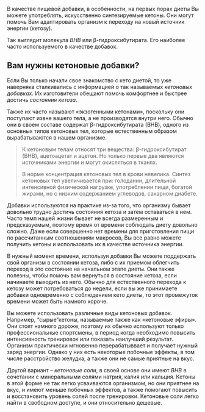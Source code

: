 В качестве пищевой добавки, в особенности, на первых порах диеты Вы можете употреблять, искусственно синтезируемые кетоны. Они могут помочь Вам  адаптировать организм к переходу на новый источник энергии (кетозу).

Так выглядит молекула *BHB* или β-гидроксибутирата. Его наиболее часто используемого в качестве добавок. 

## Вам нужны кетоновые добавки?

Если Вы только начали свое знакомство с кето диетой, то уже наверняка сталкивались с информацией о так называемых *кетоновых добавках*. Их изготовители обещают помочь комфортнее и быстрее достичь *состояния кетоза*. 

Также их часто называют «экзогенными кетонами», поскольку они поступают извне вашего тела, а не производятся внутри него. Обычно они в своем составе содержат β-гидроксибутирата (BHB), одного из основных типов кетоновых тел, которые естественным образом вырабатываются в нашем организме.

> К кетоновым телам относят три вещества: β-гидроксибутират (BHB), ацетоацетат и ацетон. Но только первые два являются источниками энергии и могут окисляться в тканях. 
>
> В норме концентрация кетоновых тел в крови невелика. Синтез кетоновых тел увеличивается при: голодании,  длительной интенсивной физической нагрузке, употреблении пищи, богатой жирами, но с низким содержанием углеводов, сахарном диабете.

Добавки используются на практике из-за того, что организму бывает довольно трудно достичь состояния кетоза и затем оставаться в нем. Часто темп нашей жизни бывает не всегда размеренным и предсказуемым, поэтому  время от времени соблюдать диету довольно сложно. Даже если совершенно нет времени для приготовления пищи по рассчитанным соотношениям макросов, Вы все равно можете получить кетоны и использовать их в качестве источника энергии. 

В нужный момент времени, используя добавки Вы можете поддержать свой организм в состоянии кетоза, либо с их приемом облегчить переход в это состояние на начальном этапе диеты. Они также полезны, чтобы помочь вам вернуться в состояние кетоза, если начинаете выходить из него. Обычно для естественного перехода к кетозу может потребоваться до недели, если вы же принимаете добавки одновременно с соблюдением кето диеты, то этот промежуток времени может быть намного короче.

Вы можете использовать различные виды кетоновых добавок. Например, “сырые”кетоны, называемые также как «кетоновые эфиры». Они стоят намного дороже, поэтому их обычно используют только профессиональные спортсмены, в период когда необходимо повысить интенсивность тренировок или показать наилучший результат. Организм практически мгновенно перерабатыввает и получает нужный заряд энергии. Однако у них есть некоторые побочные эффекты, в том числе расстройство желудка, а также  они не самые приятные на вкус.

Другой вариант – *кетоновые соли*, в своей основе они имеют *BHB* в сочетании с минеральными солями натрия, калия или кальция. Кетоны в этой форме не так легко усваиваются организмом, но они приятнее на вкус, и имеют меньше побочных эффектов, а также помогают повысить и восстановить уровень солей после тренировки. Кетоновые соли легко найти в свободном доступе, и они относительно дешевые.
